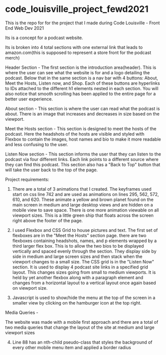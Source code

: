 # code_louisville_project_fewd2021
This is the repo for for the project that I made during Code Louisville - Front End Web Dev 2021

Its is a concept for a podcast website.

Its is broken into 4 total sections with one external link that leads to amazon.com(this is supposed to represent a store front for the podcast merch)

Header Section - 
    The first section is the introduction area(header). This is where the user can see what the website is for and a logo detailing the podcast.
    Below that in the same section is a nav bar with 4 buttons: About, Meet the Hosts, Listen now, and Shop. Each of these buttons are hyperlinks to IDs attached to the different     h1 elements nested in each section. You will also notice that smooth scrolling has been applied to the entire page for a better user experience.
    
About section -
    This section is where the user can read what the podcast is about. There is an image that increases and decreases in size based on the viewport.
    
Meet the Hosts section - 
   This section is designed to meet the hosts of the podcast. Here the headshots of the hosts are visible and styled with Flexbox to contain the images, host names and bio to make    it more readable and less confusing to the user.
  

Listen Now section -
  This section informs the user that they can listen to the podcast via four different links. Each link points to a different source where they can find this podcast. This section   also has a "Back to Top" button that will take the user back to the top of the page.


Project requirements:

   1. There are a total of 3 animations that I created. The keyframes used start on css line 742 and are used as animations on lines 295, 562, 572, 610, and 620. These animate a yellow and brown planet found on the main screen in medium and large desktop views and are hidden on a mobile view to save space. There is one more animation viewable on all viewport sizes. This is a little green ship that floats across the screen right above the footer of the page.
    
   2. I used Flexbox and CSS Grid to house pictures and text. The first set of flexboxes are in the "Meet the Hosts" section page. there are two flexboxes containing headshots, names, and p elements wrapped by a third larger flex box. This is to allow the two bios to be displayed vertically and spaced evenly through the section. They display side by side in medium and large screen sizes and then stack when the viewport changes to a small size. The CSS grid is in the "Listen Now" section. It is used to display 4 podcast site links in a specified grid layout. This changes sizes going from small to medium viewports. It is held by yet another flexbox along with a paragraph element and changes from a horizontal layout to a vertical layout once again based on viewport size.
    
   3. Javascript is used to show/hide the menu at the top of the screen in a smaller view by clicking on the hamburger icon at the top right.
    
   Media Queries -
   
   The website was made with a mobile first approach and there are a total of two media queries that change the layout of the site at medium and large viewport sizes
    
   4. Line 88 has an nth-child pseudo-class that styles the background of every other mobile menu item and applied a border radius
